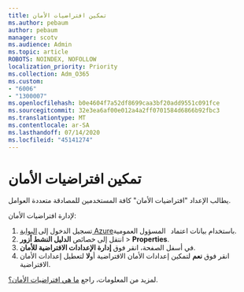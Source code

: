 ```yaml
---
title: تمكين افتراضيات الأمان
ms.author: pebaum
author: pebaum
manager: scotv
ms.audience: Admin
ms.topic: article
ROBOTS: NOINDEX, NOFOLLOW
localization_priority: Priority
ms.collection: Adm_O365
ms.custom:
- "6006"
- "1300007"
ms.openlocfilehash: b0e4604f7a52df8699caa3bf20add9551c091fce
ms.sourcegitcommit: 32e3ea6af00e012a4a2ff0701584d6866b92fbc3
ms.translationtype: MT
ms.contentlocale: ar-SA
ms.lasthandoff: 07/14/2020
ms.locfileid: "45141274"
---
```

# <a name="security-defaults-is-enabled"></a>تمكين افتراضيات الأمان

يطالب الإعداد "افتراضيات الأمان" كافة المستخدمين للمصادقة متعددة العوامل.

لإدارة افتراضيات الأمان:

1. تسجيل الدخول إلى [البوابة Azure](https://ms.portal.azure.com/)باستخدام بيانات اعتماد   المسؤول العمومية.
2. انتقل إلى خصائص **الدليل النشط أزور**  >  **Properties**.
3. في أسفل الصفحة، انقر فوق **إدارة الإعدادات الافتراضية للأمان**.
4. انقر فوق **نعم** لتمكين إعدادات الأمان الافتراضية أو**لا** لتعطيل إعدادات الأمان الافتراضية.

لمزيد من المعلومات، راجع [ما هي افتراضيات الأمان؟](https://docs.microsoft.com/azure/active-directory/fundamentals/concept-fundamentals-security-defaults).
